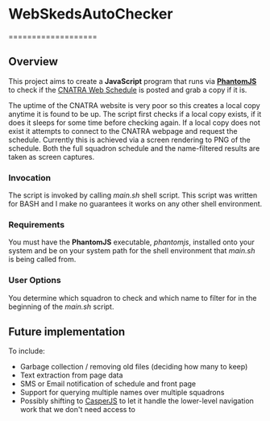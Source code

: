 # WebSkedsAutoChecker
===================

## Overview
This project aims to create a **JavaScript** program that runs via [**PhantomJS**](http://phantomjs.org/) to check if the [CNATRA Web Schedule](http://www.cnatra.navy.mil/scheds/) is posted and grab a copy if it is.

The uptime of the CNATRA website is very poor so this creates a local copy anytime it is found to be up. The script first checks if a local copy exists, if it does it sleeps for some time before checking again. If a local copy does not exist it attempts to connect to the CNATRA webpage and request the schedule. Currently this is achieved via a screen rendering to PNG of the schedule. Both the full squadron schedule and the name-filtered results are taken as screen captures.

### Invocation
The script is invoked by calling _main.sh_ shell script. This script was written for BASH and I make no guarantees it works on any other shell environment.

### Requirements
You must have the **PhantomJS** executable, _phantomjs_, installed onto your system and be on your system path for the shell environment that _main.sh_ is being called from.

### User Options
You determine which squadron to check and which name to filter for in the beginning of the _main.sh_ script.

## Future implementation
 To include:
 - Garbage collection / removing old files (deciding how many to keep)
 - Text extraction from page data
 - SMS or Email notification of schedule and front page
 - Support for querying multiple names over multiple squadrons
 - Possibly shifting to [CasperJS](http://www.casperjs.org) to let it handle the lower-level navigation work that we don't need access to

